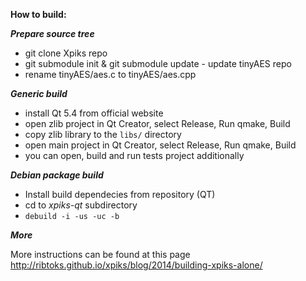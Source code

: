 **How to build:**

***Prepare source tree***

- git clone Xpiks repo
- git submodule init & git submodule update - update tinyAES repo
- rename tinyAES/aes.c to tinyAES/aes.cpp

***Generic build***

- install Qt 5.4 from official website
- open zlib project in Qt Creator, select Release, Run qmake, Build
- copy zlib library to the `libs/` directory
- open main project in Qt Creator, select Release, Run qmake, Build
- you can open, build and run tests project additionally

***Debian package build***

- Install build dependecies from repository (QT)
- cd to _xpiks-qt_ subdirectory
- `debuild -i -us -uc -b`

***More***

More instructions can be found at this page http://ribtoks.github.io/xpiks/blog/2014/building-xpiks-alone/
